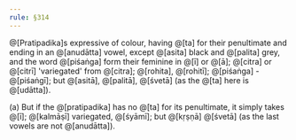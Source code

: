 ```yaml
---
rule: §314
---
```


@[Pratipadika]s expressive of colour, having @[ta] for their penultimate and ending in an @[anudātta] vowel, except @[asita] black and @[palita] grey, and the word @[piśaṅga] form their feminine in @[ī] or @[ā]; @[citra] or @[citrī] 'variegated' from @[citra]; @[rohita], @[rohitī]; @[piśaṅga] - @[piśaṅgī]; but @[asitā], @[palitā], @[śvetā] (as the @[ta] here is @[udātta]).

(a) But if the @[pratipadika] has no @[ta] for its penultimate, it simply takes @[ī]; @[kalmāṣī] variegated, @[śyāmī]; but @[kṛṣṇā] @[śvetā] (as the last vowels are not @[anudātta]).